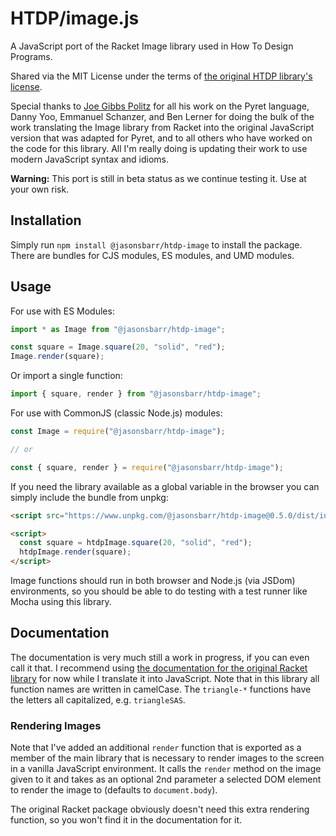 # HTDP/image.js

A JavaScript port of the Racket Image library used in How To Design Programs.

Shared via the MIT License under the terms of [the original HTDP library's license](https://github.com/racket/htdp/blob/master/htdp-lib/LICENSE).

Special thanks to [Joe Gibbs Politz](https://twitter.com/joepolitz) for all his work on the Pyret language, Danny Yoo, Emmanuel Schanzer, and Ben Lerner for doing the bulk of the work translating the Image library from Racket into the original JavaScript version that was adapted for Pyret, and to all others who have worked on the code for this library. All I'm really doing is updating their work to use modern JavaScript syntax and idioms.

**Warning:** This port is still in beta status as we continue testing it. Use at your own risk.

## Installation

Simply run `npm install @jasonsbarr/htdp-image` to install the package. There are bundles for CJS modules, ES modules, and UMD modules.

## Usage

For use with ES Modules:

```js
import * as Image from "@jasonsbarr/htdp-image";

const square = Image.square(20, "solid", "red");
Image.render(square);
```

Or import a single function:

```js
import { square, render } from "@jasonsbarr/htdp-image";
```

For use with CommonJS (classic Node.js) modules:

```js
const Image = require("@jasonsbarr/htdp-image");

// or

const { square, render } = require("@jasonsbarr/htdp-image");
```

If you need the library available as a global variable in the browser you can simply include the bundle from unpkg:

```html
<script src="https://www.unpkg.com/@jasonsbarr/htdp-image@0.5.0/dist/index.umd.js"></script>

<script>
  const square = htdpImage.square(20, "solid", "red");
  htdpImage.render(square);
</script>
```

Image functions should run in both browser and Node.js (via JSDom) environments, so you should be able to do testing with a test runner like Mocha using this library.

## Documentation

The documentation is very much still a work in progress, if you can even call it that. I recommend using [the documentation for the original Racket library](https://docs.racket-lang.org/teachpack/2htdpimage.html) for now while I translate it into JavaScript. Note that in this library all function names are written in camelCase. The `triangle-*` functions have the letters all capitalized, e.g. `triangleSAS`.

### Rendering Images

Note that I've added an additional `render` function that is exported as a member of the main library that is necessary to render images to the screen in a vanilla JavaScript environment. It calls the `render` method on the image given to it and takes as an optional 2nd parameter a selected DOM element to render the image to (defaults to `document.body`).

The original Racket package obviously doesn't need this extra rendering function, so you won't find it in the documentation for it.
